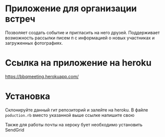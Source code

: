 # Приложение для организации встреч
Позволяет создать событие и пригласить на него друзей. 
Поддерживает возможность рассылки писем п с информацией о новых участниках и загруженных фотографиях.

# Ссылка на приложение на heroku
https://bbqmeeting.herokuapp.com/

# Установка
Склонируйте данный гит репозиторий и залейте на heroku. 
В файле `poduction.rb` вместо указанной выше ссылке напишите свою

Также для работы почты на хероку бует необходимо установить SendGrid
